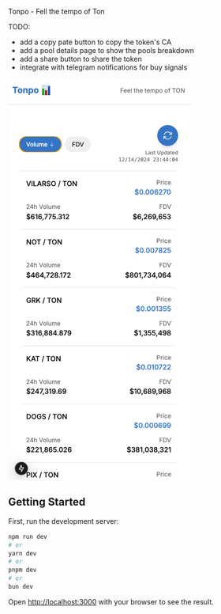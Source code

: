 Tonpo - Fell the tempo of Ton

TODO:
- add a copy pate button to copy the token's CA
- add a pool details page to show the pools breakdown
- add a share button to share the token
- integrate with telegram notifications for buy signals 

![Tonpo Screenshot](public/screenshot.png)

## Getting Started

First, run the development server:

```bash
npm run dev
# or
yarn dev
# or
pnpm dev
# or
bun dev
```

Open [http://localhost:3000](http://localhost:3000) with your browser to see the result.
